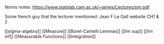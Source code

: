 Norris notes: https://www.statslab.cam.ac.uk/~james/Lectures/pm.pdf

Some french guy that the lecturer mentioned:
Jean F Le Gall website CH1 & 2

[[sigma-algebra]]
[[Measure]]
[[Borel-Cantelli Lemmas]]
[[lim sup]]
[[lim inf]]
[[Measurable Functions]]
[[Integration]]

